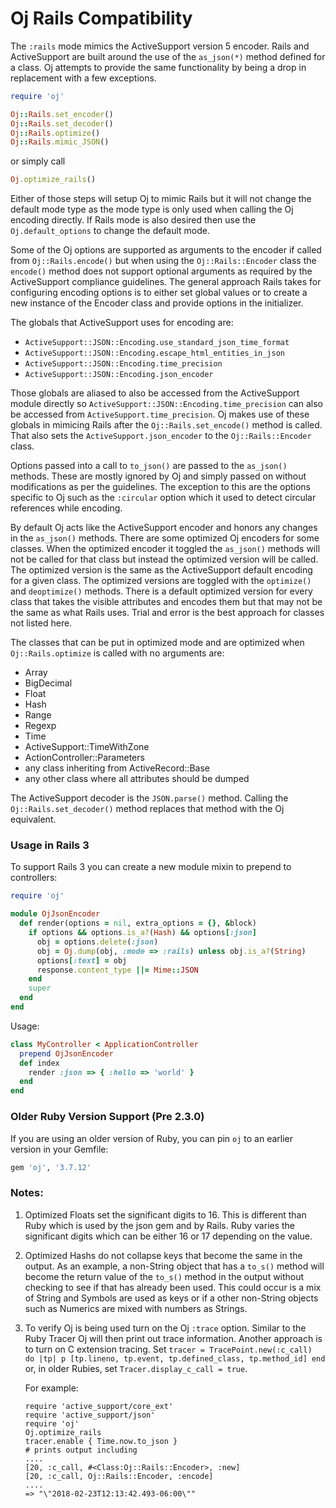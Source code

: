 # Oj Rails Compatibility

The `:rails` mode mimics the ActiveSupport version 5 encoder. Rails and
ActiveSupport are built around the use of the `as_json(*)` method defined for
a class. Oj attempts to provide the same functionality by being a drop in
replacement with a few exceptions.

```ruby
require 'oj'

Oj::Rails.set_encoder()
Oj::Rails.set_decoder()
Oj::Rails.optimize()
Oj::Rails.mimic_JSON()
```

or simply call

```ruby
Oj.optimize_rails()
```

Either of those steps will setup Oj to mimic Rails but it will not change the
default mode type as the mode type is only used when calling the Oj encoding
directly. If Rails mode is also desired then use the `Oj.default_options` to
change the default mode.

Some of the Oj options are supported as arguments to the encoder if called
from `Oj::Rails.encode()` but when using the `Oj::Rails::Encoder` class the
`encode()` method does not support optional arguments as required by the
ActiveSupport compliance guidelines. The general approach Rails takes for
configuring encoding options is to either set global values or to create a new
instance of the Encoder class and provide options in the initializer.

The globals that ActiveSupport uses for encoding are:

 * `ActiveSupport::JSON::Encoding.use_standard_json_time_format`
 * `ActiveSupport::JSON::Encoding.escape_html_entities_in_json`
 * `ActiveSupport::JSON::Encoding.time_precision`
 * `ActiveSupport::JSON::Encoding.json_encoder`

Those globals are aliased to also be accessed from the ActiveSupport module
directly so `ActiveSupport::JSON::Encoding.time_precision` can also be accessed
from `ActiveSupport.time_precision`. Oj makes use of these globals in mimicing
Rails after the `Oj::Rails.set_encode()` method is called. That also sets the
`ActiveSupport.json_encoder` to the `Oj::Rails::Encoder` class.

Options passed into a call to `to_json()` are passed to the `as_json()`
methods. These are mostly ignored by Oj and simply passed on without
modifications as per the guidelines. The exception to this are the options
specific to Oj such as the `:circular` option which it used to detect circular
references while encoding.

By default Oj acts like the ActiveSupport encoder and honors any changes in
the `as_json()` methods. There are some optimized Oj encoders for some
classes. When the optimized encoder it toggled the `as_json()` methods will not
be called for that class but instead the optimized version will be called. The
optimized version is the same as the ActiveSupport default encoding for a
given class. The optimized versions are toggled with the `optimize()` and
`deoptimize()` methods. There is a default optimized version for every class
that takes the visible attributes and encodes them but that may not be the
same as what Rails uses. Trial and error is the best approach for classes not
listed here.

The classes that can be put in optimized mode and are optimized when
`Oj::Rails.optimize` is called with no arguments are:

 * Array
 * BigDecimal
 * Float
 * Hash
 * Range
 * Regexp
 * Time
 * ActiveSupport::TimeWithZone
 * ActionController::Parameters
 * any class inheriting from ActiveRecord::Base
 * any other class where all attributes should be dumped

The ActiveSupport decoder is the `JSON.parse()` method. Calling the
`Oj::Rails.set_decoder()` method replaces that method with the Oj equivalent.

### Usage in Rails 3

To support Rails 3 you can create a new module mixin to prepend to controllers:

```ruby
require 'oj'

module OjJsonEncoder
  def render(options = nil, extra_options = {}, &block)
    if options && options.is_a?(Hash) && options[:json]
      obj = options.delete(:json)
      obj = Oj.dump(obj, :mode => :rails) unless obj.is_a?(String)
      options[:text] = obj
      response.content_type ||= Mime::JSON
    end
    super
  end
end
```

Usage:

```ruby
class MyController < ApplicationController
  prepend OjJsonEncoder
  def index
    render :json => { :hello => 'world' }
  end
end
```

### Older Ruby Version Support (Pre 2.3.0)

If you are using an older version of Ruby, you can pin `oj` to an earlier version in your Gemfile:

```ruby
gem 'oj', '3.7.12'
```

### Notes:

1. Optimized Floats set the significant digits to 16. This is different than
   Ruby which is used by the json gem and by Rails. Ruby varies the
   significant digits which can be either 16 or 17 depending on the value.

2. Optimized Hashs do not collapse keys that become the same in the output. As
   an example, a non-String object that has a `to_s()` method will become the
   return value of the `to_s()` method in the output without checking to see if
   that has already been used. This could occur is a mix of String and Symbols
   are used as keys or if a other non-String objects such as Numerics are mixed
   with numbers as Strings.

3. To verify Oj is being used turn on the Oj `:trace` option. Similar to the
   Ruby Tracer Oj will then print out trace information. Another approach is
   to turn on C extension tracing.  Set `tracer = TracePoint.new(:c_call) do
   |tp| p [tp.lineno, tp.event, tp.defined_class, tp.method_id] end` or, in
   older Rubies, set `Tracer.display_c_call = true`.

   For example:

     ```
     require 'active_support/core_ext'
     require 'active_support/json'
     require 'oj'
     Oj.optimize_rails
     tracer.enable { Time.now.to_json }
     # prints output including
     ....
     [20, :c_call, #<Class:Oj::Rails::Encoder>, :new]
     [20, :c_call, Oj::Rails::Encoder, :encode]
     ....
     => "\"2018-02-23T12:13:42.493-06:00\""
     ```
